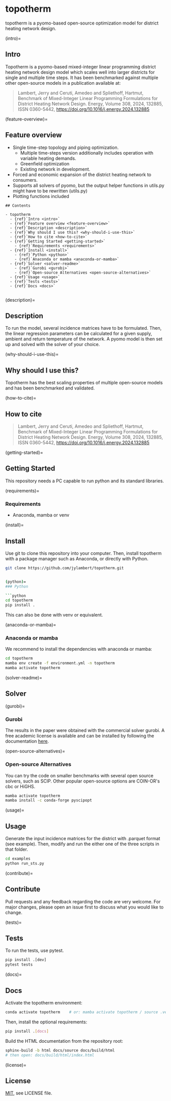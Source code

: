 # topotherm

topotherm is a pyomo-based open-source optimization model for
district heating network design.

(intro)=
## Intro

Topotherm is a pyomo-based mixed-integer linear programming district heating
network design model which scales well into larger districts for single
and multiple time steps.
It has been benchmarked against multiple other open-source models in a
publication available at:

>  Lambert, Jerry and Ceruti, Amedeo and Spliethoff, Hartmut, Benchmark of Mixed-Integer Linear Programming Formulations for District Heating Network Design. Energy, Volume 308, 2024, 132885, ISSN 0360-5442, https://doi.org/10.1016/j.energy.2024.132885

(feature-overview)=
## Feature overview

* Single time-step topology and piping optimization.
  * Multiple time-steps version additionally includes operation with variable
  heating demands.
  * Greenfield optimization
  * Existing network in development.
* Forced and economic expansion of the district heating network to consumers.
* Supports all solvers of pyomo, but the output helper functions in utils.py
might have to be rewritten (utils.py)
* Plotting functions included

```{only} not html
## Contents

- topotherm
  - {ref}`Intro <intro>`
  - {ref}`Feature overview <feature-overview>`
  - {ref}`Description <description>`
  - {ref}`Why should I use this? <why-should-i-use-this>`
  - {ref}`How to cite <how-to-cite>`
  - {ref}`Getting Started <getting-started>`
    - {ref}`Requirements <requirements>`
  - {ref}`Install <install>`
    - {ref}`Python <python>`
    - {ref}`Anaconda or mamba <anaconda-or-mamba>`
  - {ref}`Solver <solver-readme>`
    - {ref}`Gurobi <gurobi>`
    - {ref}`Open-source Alternatives <open-source-alternatives>`
  - {ref}`Usage <usage>`
  - {ref}`Tests <tests>`
  - {ref}`Docs <docs>`
  

``` 

(description)=
## Description

To run the model, several incidence matrices have to be formulated. Then, the linear regression
parameters can be calculated for a given supply, ambient and return temperature of the network.
A pyomo model is then set up and solved with the solver of your choice.

(why-should-i-use-this)=
## Why should I use this?

Topotherm has the best scaling properties of multiple open-source models and
has been benchmarked and validated.

(how-to-cite)=
## How to cite

>  Lambert, Jerry and Ceruti, Amedeo and Spliethoff, Hartmut, Benchmark of Mixed-Integer Linear Programming Formulations for District Heating Network Design. Energy, Volume 308, 2024, 132885, ISSN 0360-5442, https://doi.org/10.1016/j.energy.2024.132885

(getting-started)=
## Getting Started

This repository needs a PC capable to run python and its standard libraries.

(requirements)=
### Requirements

* Anaconda, mamba or venv

(install)=
## Install

Use git to clone this repository into your computer. Then, install topotherm
with a package manager such as Anaconda, or directly with Python.

```bash
git clone https://github.com/jylambert/topotherm.git


(python)=
### Python

```python
cd topotherm
pip install .
```

This can also be done with venv or equivalent.

(anaconda-or-mamba)=
### Anaconda or mamba

We recommend to install the dependencies with anaconda or mamba:

```bash
cd topotherm
mamba env create -f environment.yml -n topotherm
mamba activate topotherm
```

(solver-readme)=
## Solver

(gurobi)=
### Gurobi

The results in the paper were obtained with the commercial solver gurobi.
A free academic license is available and can be installed by following
the documentation [here](https://support.gurobi.com/hc/en-us/articles/360044290292-How-do-I-install-Gurobi-for-Python-).

(open-source-alternatives)=
### Open-source Alternatives

You can try the code on smaller benchmarks with several open source solvers,
such as SCIP. Other popular open-source options are COIN-OR's cbc or HiGHS.

```bash
mamba activate topotherm
mamba install -c conda-forge pyscipopt
```

(usage)=
## Usage

Generate the input incidence matrices for the district with .parquet format (see example).
Then, modify and run the either one of the three scripts in that folder.

```bash
cd examples
python run_sts.py
```

(contribute)=

## Contribute

Pull requests and any feedback regarding the code are very welcome. For major
changes, please open an issue first to discuss what you would like to change.


(tests)=
## Tests

To run the tests, use pytest.

```python
pip install .[dev]
pytest tests
```

(docs)=
## Docs

Activate the topotherm environment:

```bash
conda activate topotherm    # or: mamba activate topotherm / source .venv/bin/activate
```

Then, install the optional requirements:

```bash
pip install .[docs]
```

Build the HTML documentation from the repository root:

```bash
sphinx-build -b html docs/source docs/build/html
# then open: docs/build/html/index.html
```
(license)=
## License

[MIT](https://en.wikipedia.org/wiki/MIT_License), see LICENSE file.
